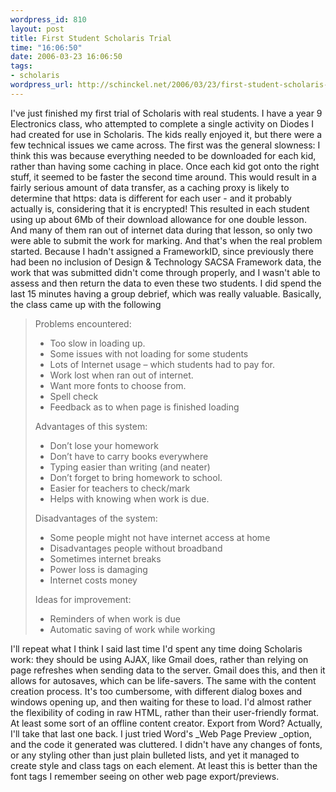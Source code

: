 ```yaml
--- 
wordpress_id: 810
layout: post
title: First Student Scholaris Trial
time: "16:06:50"
date: 2006-03-23 16:06:50
tags: 
- scholaris
wordpress_url: http://schinckel.net/2006/03/23/first-student-scholaris-trial/
---
```

I've just finished my first trial of Scholaris with real students. I have a year 9 Electronics class, who attempted to complete a single activity on Diodes I had created for use in Scholaris. The kids really enjoyed it, but there were a few technical issues we came across. The first was the general slowness: I think this was because everything needed to be downloaded for each kid, rather than having some caching in place. Once each kid got onto the right stuff, it seemed to be faster the second time around. This would result in a fairly serious amount of data transfer, as a caching proxy is likely to determine that https: data is different for each user - and it probably actually is, considering that it is encrypted! This resulted in each student using up about 6Mb of their download allowance for one double lesson. And many of them ran out of internet data during that lesson, so only two were able to submit the work for marking.  And that's when the real problem started. Because I hadn't assigned a FrameworkID, since previously there had been no inclusion of Design & Technology SACSA Framework data, the work that was submitted didn't come through properly, and I wasn't able to assess and then return the data to even these two students. I did spend the last 15 minutes having a group debrief, which was really valuable. Basically, the class came up with the following 

> Problems encountered:
> 
>   * Too slow in loading up.
>   * Some issues with not loading for some students
>   * Lots of Internet usage – which students had to pay for.
>   * Work lost when ran out of internet.
>   * Want more fonts to choose from.
>   * Spell check
>   * Feedback as to when page is finished loading
> 
> Advantages of this system:
> 
>   * Don’t lose your homework
>   * Don’t have to carry books everywhere
>   * Typing easier than writing (and neater)
>   * Don’t forget to bring homework to school.
>   * Easier for teachers to check/mark
>   * Helps with knowing when work is due.
> 
> Disadvantages of the system:
> 
>   * Some people might not have internet access at home
>   * Disadvantages people without broadband
>   * Sometimes internet breaks
>   * Power loss is damaging
>   * Internet costs money
> 
> Ideas for improvement:
> 
>   * Reminders of when work is due
>   * Automatic saving of work while working

I'll repeat what I think I said last time I'd spent any time doing Scholaris work: they should be using AJAX, like Gmail does, rather than relying on page refreshes when sending data to the server. Gmail does this, and then it allows for autosaves, which can be life-savers. The same with the content creation process. It's too cumbersome, with different dialog boxes and windows opening up, and then waiting for these to load. I'd almost rather the flexibility of coding in raw HTML, rather than their user-friendly format. At least some sort of an offline content creator. Export from Word? Actually, I'll take that last one back. I just tried Word's _Web Page Preview _option, and the code it generated was cluttered. I didn't have any changes of fonts, or any styling other than just plain bulleted lists, and yet it managed to create style and class tags on each element. At least this is better than the font tags I remember seeing on other web page export/previews. 
